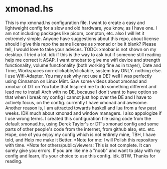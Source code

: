 # xmonad.hs
This is my xmonad.hs configuration file. I want to create a easy and lightweight config for a slow and old hardware, you know, as I have one.
I am not including packages like picom, compton, etc. also I will let it extremely simple.
Anyone have suggestions about this repo, about license should i give this repo the same license as xmonad or be it blank? Please tell, I would love to take your advices.
TODO: xmobar is not shown on my desktop. I tried a lot. idk if this is the way to ask but if someone still reading help me correct it ASAP. I want xmobar to give me wifi device and strength functionality, volume functionality (both working fine as in trayer), Date and Time, Workspaces non-clickable/clickable, system tray ONLY. nothing else. I use Wifi-Adapter. 
You may ask why not use a DE? well I was perfectly using Cinnamon on Linux Mint. Saw some videos about xmonad and xmobar of DT on YouTube that Inspired me to do something different and lead me to install Arch with no DE, because I don't want to have option so that when I break my config i cannot just hop over the DE and I have to actively focus, on the config. currently I have xmonad and awesome. Another reason is, I am attracted towards haskell and lua from a few past weeks.
IDK much about xmonad and window managers. I also appologize if I use wrong terms. 
I created this configuration file using code from the default xmonad.hs, using Derek Taylor's or DT's xmonad config and some parts of other people's code from the internet, from github also, etc. etc.
Hope, one of you enjoy my config which is not entirely mine, TBH, I have told, and Help me make it Better.
*Note for me: I will Polish this repository with time.
*Note for others/public/viewers: This is not complete. It can surely give you errors. If you are like me a "noob" and want to play with my config and learn, it's your choice to use this config. idk. BTW, Thanks for reading.
